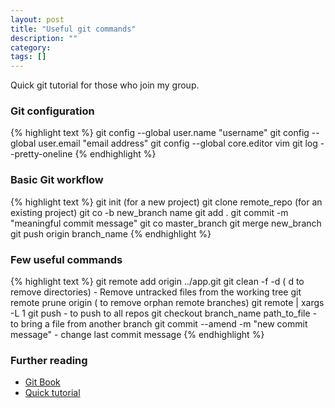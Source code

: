 ```yaml
---
layout: post
title: "Useful git commands"
description: ""
category:
tags: []
---
```

Quick git tutorial for those who join my group.

### Git configuration
{% highlight text %}
git config --global user.name "username"
git config --global user.email "email address"
git config --global core.editor vim
git log --pretty-oneline
{% endhighlight %}

### Basic Git workflow

{% highlight text %}
git init (for a new project)
git clone remote_repo (for an existing project)
git co -b new_branch name
git add .
git commit -m "meaningful commit message"
git co master_branch
git merge new_branch
git push origin branch_name
{% endhighlight %}

### Few useful commands

{% highlight text %}
git remote add origin ../app.git
git clean -f -d ( d to remove directories) - Remove untracked files from the working tree
git remote prune origin ( to remove orphan remote branches)
git remote | xargs -L 1 git push - to push to all repos
git checkout branch_name path_to_file - to bring a file from another branch
git commit --amend -m "new commit message" - change last commit message
{% endhighlight %}

### Further reading
* [Git Book](https://git-scm.com/book/en/v2)
* [Quick tutorial](http://rogerdudler.github.io/git-guide/)
